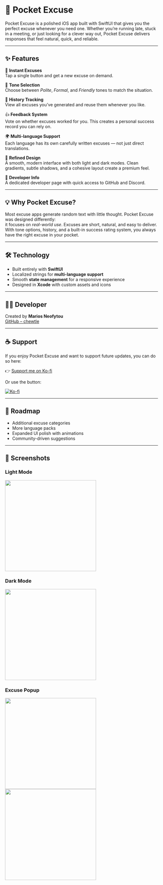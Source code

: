 # 📱 Pocket Excuse  

Pocket Excuse is a polished iOS app built with SwiftUI that gives you the perfect excuse whenever you need one. Whether you’re running late, stuck in a meeting, or just looking for a clever way out, Pocket Excuse delivers responses that feel natural, quick, and reliable.  

---

## ✨ Features  

🎲 **Instant Excuses**  
Tap a single button and get a new excuse on demand.  

📝 **Tone Selection**  
Choose between *Polite*, *Formal*, and *Friendly* tones to match the situation.  

📜 **History Tracking**  
View all excuses you’ve generated and reuse them whenever you like.  

👍 **Feedback System**  
Vote on whether excuses worked for you. This creates a personal success record you can rely on.  

🌍 **Multi-language Support**  
Each language has its own carefully written excuses — not just direct translations.  

🎨 **Refined Design**  
A smooth, modern interface with both light and dark modes. Clean gradients, subtle shadows, and a cohesive layout create a premium feel.  

👤 **Developer Info**  
A dedicated developer page with quick access to GitHub and Discord.  

---

## 💡 Why Pocket Excuse?  

Most excuse apps generate random text with little thought. Pocket Excuse was designed differently:  
it focuses on *real-world use*. Excuses are short, natural, and easy to deliver. With tone options, history, and a built-in success rating system, you always have the right excuse in your pocket.  

---

## 🛠️ Technology  

- Built entirely with **SwiftUI**  
- Localized strings for **multi-language support**  
- Smooth **state management** for a responsive experience  
- Designed in **Xcode** with custom assets and icons  

---

## 👨‍💻 Developer  

Created by **Marios Neofytou**  
[GitHub – chewtle](https://github.com/chewtle)  

---

## ☕ Support  

If you enjoy Pocket Excuse and want to support future updates, you can do so here:  

👉 [Support me on Ko-fi](https://ko-fi.com/chewtle)  

Or use the button:  

[![Ko-fi](https://ko-fi.com/img/githubbutton_sm.svg)](https://ko-fi.com/chewtle)  

---

## 🚀 Roadmap  

- Additional excuse categories  
- More language packs  
- Expanded UI polish with animations  
- Community-driven suggestions  

---

## 📸 Screenshots  

### Light Mode  
<img src="homeScreenLightMode.png" width="300"/>  

### Dark Mode  
<img src="homeScreenDarkMode.png" width="300"/>  

### Excuse Popup  
<img src="excuseGeneratorLightMode.png" width="300"/>  
<img src="excuseGeneratorDarkMode.png" width="300"/>  
